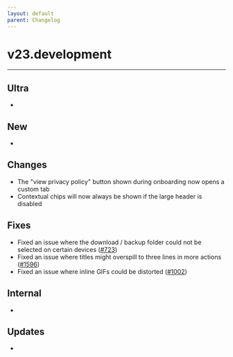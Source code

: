 ```yaml
---
layout: default
parent: Changelog
---
```


# v23.development

----------

## Ultra
- 

## New
- 

## Changes
- The "view privacy policy" button shown during onboarding now opens a custom tab
- Contextual chips will now always be shown if the large header is disabled

## Fixes
- Fixed an issue where the download / backup folder could not be selected on certain devices ([#723](https://github.com/laurencedawson/sync-for-reddit/issues/723))
- Fixed an issue where titles might overspill to three lines in more actions ([#1596](https://github.com/laurencedawson/sync-for-reddit/issues/1596))
- Fixed an issue where inline GIFs could be distorted ([#1002](https://github.com/laurencedawson/sync-for-reddit/issues/1002))

## Internal
- 

## Updates 
- 